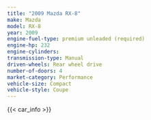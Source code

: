 ```yaml
---
title: "2009 Mazda RX-8"
make: Mazda
model: RX-8
year: 2009
engine-fuel-type: premium unleaded (required)
engine-hp: 232
engine-cylinders: 
transmission-type: Manual
driven-wheels: Rear wheel drive
number-of-doors: 4
market-category: Performance
vehicle-size: Compact
vehicle-style: Coupe
---
```


{{< car_info >}}

